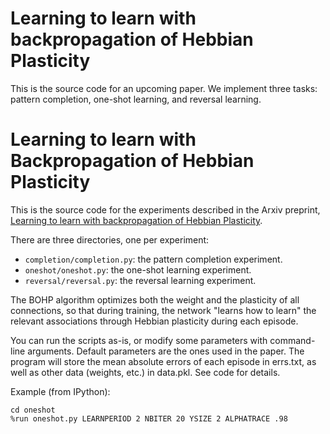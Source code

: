# Learning to learn with backpropagation of Hebbian Plasticity

This is the source code for an upcoming paper. We implement three tasks: pattern completion, one-shot learning, and reversal learning.

# Learning to learn with Backpropagation of Hebbian Plasticity

This is the source code for the experiments described in the Arxiv preprint, [Learning to learn with backpropagation of Hebbian Plasticity](https://arxiv.org/abs/1609.02228).

There are three directories, one per experiment:

* `completion/completion.py`: the pattern completion experiment.
* `oneshot/oneshot.py`: the one-shot learning experiment.
* `reversal/reversal.py`: the reversal learning experiment.

The BOHP algorithm optimizes both the weight and the plasticity of all
connections, so that during training, the network "learns how to learn" the relevant associations through Hebbian plasticity during each episode.

You can run the scripts as-is, or modify some parameters with command-line arguments. Default parameters are the ones used in the paper.
The program will store the mean absolute errors of each episode in errs.txt, as well as other data (weights, etc.) in data.pkl. See code for details.

Example (from IPython):

    cd oneshot
    %run oneshot.py LEARNPERIOD 2 NBITER 20 YSIZE 2 ALPHATRACE .98

